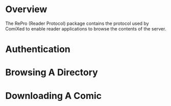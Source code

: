 # Overview

The RePro (Reader Protocol) package contains the protocol used by ComiXed to
enable reader applications to browse the contents of the server.


# Authentication


# Browsing A Directory


# Downloading A Comic


